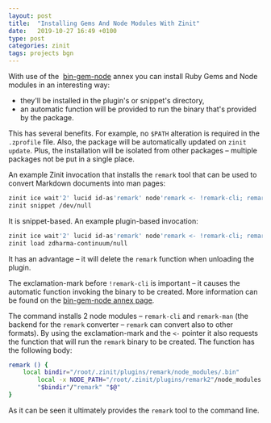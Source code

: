 ```yaml
---
layout: post
title:  "Installing Gems And Node Modules With Zinit"
date:   2019-10-27 16:49 +0100
type: post
categories: zinit
tags: projects bgn
---
```


With use of the&nbsp;
[bin-gem-node](https://github.com/zinit/z-a-bin-gem-node) annex you can
install Ruby Gems and Node modules in an interesting way:

- they'll be installed in the plugin's or snippet's directory,
- an automatic function will be provided to run the binary that's provided by
  the package.
<!-- more -->

This has several benefits. For example, no `$PATH` alteration is required in the
`.zprofile` file. Also, the package will be automatically updated on `zinit
update`. Plus, the installation will be isolated from other packages – multiple
packages not be put in a single place.

An example Zinit invocation that installs the `remark` tool that can be used
to convert Markdown documents into man pages:

```zsh
zinit ice wait'2' lucid id-as'remark' node'remark <- !remark-cli; remark-man'
zinit snippet /dev/null
```

It is snippet-based. An example plugin-based invocation:

```zsh
zinit ice wait'2' lucid id-as'remark' node'remark <- !remark-cli; remark-man'
zinit load zdharma-continuum/null
```

It has an advantage – it will delete the `remark` function when unloading the
plugin.


The exclamation-mark before `!remark-cli` is important – it causes the automatic
function invoking the binary to be created. More information can be found on the
[bin-gem-node annex page](https://github.com/zinit/z-a-bin-gem-node).

The command installs 2 node modules – `remark-cli` and `remark-man` (the backend
for the `remark` converter – `remark` can convert also to other formats). By
using the exclamation-mark and the `<-` pointer it also requests the function
that will run the `remark` binary to be created. The function has the following
body:

```zsh
remark () {
	local bindir="/root/.zinit/plugins/remark/node_modules/.bin"
        local -x NODE_PATH="/root/.zinit/plugins/remark2"/node_modules
        "$bindir"/"remark" "$@"
}
```

As it can be seen it ultimately provides the `remark` tool to the command line.

<!-- vim:set ft=markdown tw=80 fo+=an2 autoindent: -->
